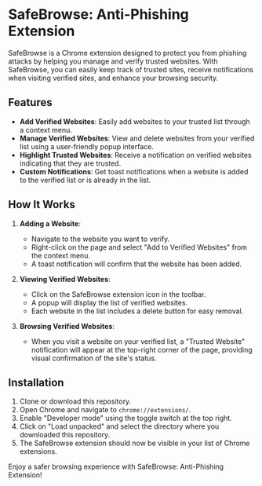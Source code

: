 
# SafeBrowse: Anti-Phishing Extension

SafeBrowse is a Chrome extension designed to protect you from phishing attacks by helping you manage and verify trusted websites. With SafeBrowse, you can easily keep track of trusted sites, receive notifications when visiting verified sites, and enhance your browsing security.

## Features

- **Add Verified Websites**: Easily add websites to your trusted list through a context menu.
- **Manage Verified Websites**: View and delete websites from your verified list using a user-friendly popup interface.
- **Highlight Trusted Websites**: Receive a notification on verified websites indicating that they are trusted.
- **Custom Notifications**: Get toast notifications when a website is added to the verified list or is already in the list.

## How It Works

1. **Adding a Website**:
    - Navigate to the website you want to verify.
    - Right-click on the page and select "Add to Verified Websites" from the context menu.
    - A toast notification will confirm that the website has been added.

2. **Viewing Verified Websites**:
    - Click on the SafeBrowse extension icon in the toolbar.
    - A popup will display the list of verified websites.
    - Each website in the list includes a delete button for easy removal.

3. **Browsing Verified Websites**:
    - When you visit a website on your verified list, a "Trusted Website" notification will appear at the top-right corner of the page, providing visual confirmation of the site's status.

## Installation

1. Clone or download this repository.
2. Open Chrome and navigate to `chrome://extensions/`.
3. Enable "Developer mode" using the toggle switch at the top right.
4. Click on "Load unpacked" and select the directory where you downloaded this repository.
5. The SafeBrowse extension should now be visible in your list of Chrome extensions.


Enjoy a safer browsing experience with SafeBrowse: Anti-Phishing Extension!

